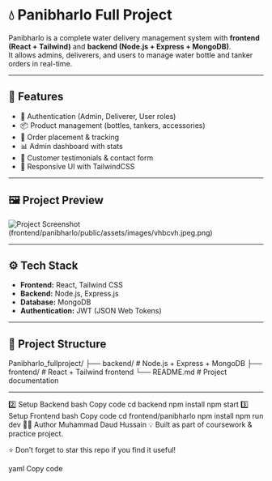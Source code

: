 # 💧 Panibharlo Full Project

Panibharlo is a complete water delivery management system with **frontend (React + Tailwind)** and **backend (Node.js + Express + MongoDB)**.  
It allows admins, deliverers, and users to manage water bottle and tanker orders in real-time.

---

## 🚀 Features
- 🔐 Authentication (Admin, Deliverer, User roles)
- 📦 Product management (bottles, tankers, accessories)
- 🛒 Order placement & tracking
- 📊 Admin dashboard with stats
- 💬 Customer testimonials & contact form
- 🎨 Responsive UI with TailwindCSS

---

## 🖼️ Project Preview

![Project Screenshot](frontend/panibharlo/public/assets/images/asdfg.jpeg.png)
(frontend/panibharlo/public/assets/images/vhbcvh.jpeg.png)

---

## ⚙️ Tech Stack
- **Frontend:** React, Tailwind CSS  
- **Backend:** Node.js, Express.js  
- **Database:** MongoDB  
- **Authentication:** JWT (JSON Web Tokens)  

---

## 📂 Project Structure
Panibharlo_fullproject/
├── backend/ # Node.js + Express + MongoDB
├── frontend/ # React + Tailwind frontend
└── README.md # Project documentation

---



2️⃣ Setup Backend
bash
Copy code
cd backend
npm install
npm start
3️⃣ Setup Frontend
bash
Copy code
cd frontend/panibharlo
npm install
npm run dev
👨‍💻 Author
Muhammad Daud Hussain
💡 Built as part of coursework & practice project.

⭐ Don’t forget to star this repo if you find it useful!


yaml
Copy code
